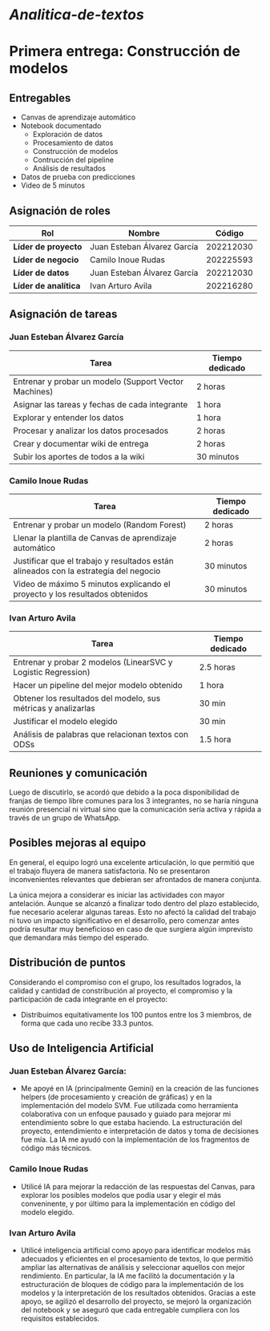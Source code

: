 # *Analitica-de-textos*
# **Primera entrega: Construcción de modelos**
## **Entregables**
* Canvas de aprendizaje automático
* Notebook documentado
  * Exploración de datos
  * Procesamiento de datos
  * Construcción de modelos
  * Contrucción del pipeline
  * Análisis de resultados
* Datos de prueba con predicciones
* Video de 5 minutos
## **Asignación de roles**
| **Rol**               | Nombre                       | Código     |
|-------------------|------------------------------|------------|
| **Líder de proyecto** | Juan Esteban Álvarez García    | 202212030  |
| **Líder de negocio**  | Camilo Inoue Rudas             | 202225593  |
| **Líder de datos**    | Juan Esteban Álvarez García    | 202212030  |
| **Líder de analítica**| Ivan Arturo Avila              | 202216280  |
## **Asignación de tareas**
### Juan Esteban Álvarez García
| Tarea                                                                | Tiempo dedicado |
|----------------------------------------------------------------------|-----------------|
| Entrenar y probar un modelo (Support Vector Machines)                                         |     2 horas     |
| Asignar las tareas y fechas de cada integrante                       |     1 hora      |
| Explorar y entender los datos                                        |     1 hora      |
| Procesar y analizar los datos procesados                             |     2 horas     |
| Crear y documentar wiki de entrega                                   |     2 horas     |
| Subir los aportes de todos a la wiki                                 |    30 minutos   |

### Camilo Inoue Rudas
| Tarea                                                                | Tiempo dedicado |
|----------------------------------------------------------------------|-----------------|
| Entrenar y probar un modelo    (Random Forest)                                      |     2 horas     |
| Llenar la plantilla de Canvas de aprendizaje automático              |     2 horas            |
| Justificar que el trabajo y resultados están alineados con la estrategia del negocio |   30 minutos              |
| Video de máximo 5 minutos explicando el proyecto y los resultados obtenidos |   30 minutos              |

### Ivan Arturo Avila
| Tarea                                                                | Tiempo dedicado |
|----------------------------------------------------------------------|-----------------|
| Entrenar y probar 2 modelos (LinearSVC y Logistic Regression)                                         |   2.5 horas     |
| Hacer un pipeline del mejor modelo obtenido                          |   1 hora       |
| Obtener los resultados del modelo, sus métricas y analizarlas        |   30 min        |
| Justificar el modelo elegido                                         |   30 min        |
| Análisis de palabras que relacionan textos con ODSs                  |   1.5 hora      |

## **Reuniones y comunicación**
Luego de discutirlo, se acordó que debido a la poca disponibilidad de franjas de tiempo libre comunes para los 3 integrantes, no se haría ninguna reunión presencial ni virtual sino que la comunicación sería activa y rápida a través de un grupo de WhatsApp.
## **Posibles mejoras al equipo**
En general, el equipo logró una excelente articulación, lo que permitió que el trabajo fluyera de manera satisfactoria. No se presentaron inconvenientes relevantes que debieran ser afrontados de manera conjunta.

La única mejora a considerar es iniciar las actividades con mayor antelación. Aunque se alcanzó a finalizar todo dentro del plazo establecido, fue necesario acelerar algunas tareas. Esto no afectó la calidad del trabajo ni tuvo un impacto significativo en el desarrollo, pero comenzar antes podría resultar muy beneficioso en caso de que surgiera algún imprevisto que demandara más tiempo del esperado.
## **Distribución de puntos**
Considerando el compromiso con el grupo, los resultados logrados, la calidad y cantidad de constribución al proyecto, el compromiso y la participación de cada integrante en el proyecto:
* Distribuimos equitativamente los 100 puntos entre los 3 miembros, de forma que cada uno recibe 33.3 puntos.
## **Uso de Inteligencia Artificial**
### Juan Esteban Álvarez García:
* Me apoyé en IA (principalmente Gemini) en la creación de las funciones helpers (de procesamiento y creación de gráficas) y en la implementación del modelo SVM. Fue utilizada como herramienta colaborativa con un enfoque pausado y guiado para mejorar mi entendimiento sobre lo que estaba haciendo. La estructuración del proyecto, entendimiento e interpretación de datos y toma de decisiones fue mía. La IA me ayudó con la implementación de los fragmentos de código más técnicos.
### Camilo Inoue Rudas
* Utilicé IA para mejorar la redacción de las respuestas del Canvas, para explorar los posibles modelos que podía usar y elegir el más conveninente, y por último para la implementación en código del modelo elegido.
### Ivan Arturo Avila
* Utilicé inteligencia artificial como apoyo para identificar modelos más adecuados y eficientes en el procesamiento de textos, lo que permitió ampliar las alternativas de análisis y seleccionar aquellos con mejor rendimiento. En particular, la IA me facilitó la documentación y la estructuración de bloques de código para la implementación de los modelos y la interpretación de los resultados obtenidos. Gracias a este apoyo, se agilizó el desarrollo del proyecto, se mejoró la organización del notebook y se aseguró que cada entregable cumpliera con los requisitos establecidos.
